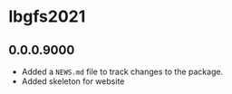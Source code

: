 # lbgfs2021 

## 0.0.0.9000

* Added a `NEWS.md` file to track changes to the package.
* Added skeleton for website
